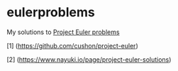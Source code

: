 # eulerproblems
My solutions to [Project Euler problems](https://projecteuler.net/archives)

[1] (https://github.com/cushon/project-euler)

[2] (https://www.nayuki.io/page/project-euler-solutions)
